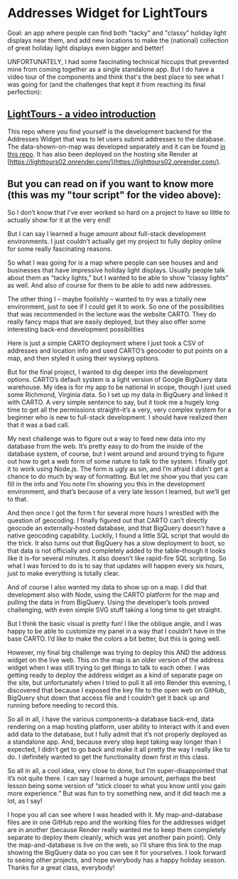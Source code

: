 # Addresses Widget for LightTours

Goal: an app where people can find both "tacky" and "classy" holiday light displays near them, and add new locations to make the (national) collection of great holiday light displays even bigger and better!

UNFORTUNATELY, I had some fascinating technical hiccups that prevented mine from coming together as a single standalone app.  But I do have a video tour of the components and think that's the best place to see what I was going for (and the challenges that kept it from reaching its final perfection):

## [LightTours - a video introduction](https://drive.google.com/file/d/13VQv9Q2YiIkU_hhXElnZwo3Jum19Td-3/view?usp=sharing)


This repo where you find yourself is the development backend for the Addresses Widget that was to let users submit addresses to the database.  The data-shown-on-map was developed separately and it can be found [in this repo](https://github.com/ericdmj/lighttours/). It has also been deployed on the hosting site Render at [https://lighttours02.onrender.com/](https://lighttours02.onrender.com/).


## But you can read on if you want to know more (this was my "tour script" for the video above):

So I don’t know that I’ve ever worked so hard on a project to have so little to actually show for it at the very end!

But I can say I learned a huge amount about full-stack development environments.  I just couldn’t actually get my project to fully deploy online for some really fascinating reasons.

So what I was going for is a map where people can see houses and and businesses that have impressive holiday light displays.  Usually people talk about them as “tacky lights,” but I wanted to be able to show “classy lights” as well.  And also of course for them to be able to add new addresses.

The other thing I – maybe foolishly – wanted to try was a totally new environment, just to see if I could get it to work.  So one of the possibilities that was recommended in the lecture was the website CARTO.  They do really fancy maps that are easily deployed, but they also offer some interesting back-end development possibilities

Here is just a simple CARTO deployment where I just took a CSV of addresses and location info and used CARTO’s geocoder to put points on a map, and then styled it using their wysiwyg options.

But for the final project, I wanted to dig deeper into the development options.  CARTO’s default system is a light version of Google BigQuery data warehouse.  My idea is for my app to be national in scope, though I just used some Richmond, Virginia data.  So I set up my data in BigQuery and linked it with CARTO.  A very simple sentence to say, but it took me a hugely long time to get all the permissions straight–it’s a very, very complex system for a beginner who is new to full-stack development.  I should have realized then that it was a bad call.

My next challenge was to figure out a way to feed new data into my database from the web.  It’s pretty easy to do from the inside of the database system, of course, but I went around and around trying to figure out how to get a web form of some nature to talk to the system.  I finally got it to work using Node.js.  The form is ugly as sin, and I’m afraid I didn’t get a chance to do much by way of formatting.  But let me show you that you can fill in the info and   You note I’m showing you this in the development environment, and that’s because of a very late lesson I learned, but we’ll get to that.  

And then once I got the form t for several more hours I wrestled with the question of geocoding. I finally figured out that CARTO can’t directly geocode an externally-hosted database, and that BigQuery doesn’t have a native geocoding capability.  Luckily, I found a little SQL script that would do the trick. It also turns out that BigQuery has a slow deployment to boot, so that data is not officially and completely added to the table–though it looks like it is–for several minutes. It also doesn’t like rapid-fire SQL scripting.  So what I was forced to do is to say that updates will happen every six hours, just to make everything is totally clear. 

And of course I also wanted my data to show up on a map.  I did that development also with Node, using the CARTO platform for the map and pulling the data in from BigQuery.  Using the developer’s tools proved challenging, with even simple SVG stuff taking a long time to get straight.  

 But I think the basic visual is pretty fun!  I like the oblique angle, and I was happy to be able to customize my panel in a way that I couldn’t have in the base CARTO.  I’d like to make the colors a bit better, but this is going well.

However, my final big challenge was trying to deploy this AND the address widget on the live web.  This on the map is an older version of the address widget when I was still trying to get things to talk to each other.  I was getting ready to deploy the address widget as a kind of separate page on the site, but unfortunately when I tried to pull it all into Render this evening, I discovered that because I exposed the key file to the open web on GitHub, BigQuery shut down that access file and I couldn’t get it back up and running before needing to record this.

So all in all, I have the various components–a database back-end, data rendering on a map hosting platform, user ability to interact with it and even add data to the database, but I fully admit that it’s not properly deployed as a standalone app. And, because every step kept taking way longer than I expected, I didn’t get to go back and make it all pretty the way I really like to do.  I definitely wanted to get the functionality down first in this class.  

So all in all, a cool idea, very close to done, but I’m super-disappointed that it’s not quite there.  I can say I learned a huge amount, perhaps the best lesson being some version of “stick closer to what you know until you gain more experience.”  But was fun to try something new, and it did teach me a lot, as I say!  

I hope you all can see where I was headed with it.  My map-and-database files are in one GitHub repo and the working files for the addresses widget are in another (because Render really wanted me to keep them completely separate to deploy them cleanly, which was yet another pain point).  Only the map-and-database is live on the web, so I’ll share this link to the map showing the BigQuery data so you can see it for yourselves.  I look forward to seeing other projects, and hope everybody has a happy holiday season. Thanks for a great class, everybody!
